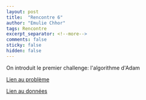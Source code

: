 ```yaml
---
layout: post
title:  "Rencontre 6"
author: "Emulie Chhor"
tags: Rencontre
excerpt_separator: <!--more-->
comments: false
sticky: false
hidden: false
---
```


On introduit le premier challenge: l'algorithme d'Adam
<!--more-->

[Lien au problème](https://github.com/UdemAI/Code/blob/main/Challenge1/UdeMAI_Challenge1.pdf)

[Lien au données](https://github.com/UdemAI/Code/blob/main/Challenge1/challenge1.csv)

